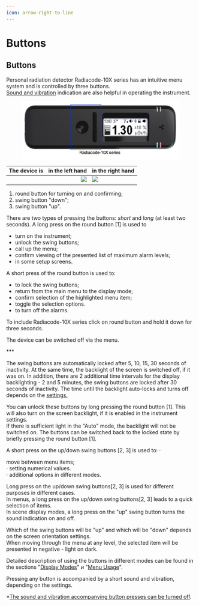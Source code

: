 ```yaml
---
icon: arrow-right-to-line
---
```


# Buttons

## Buttons

Personal radiation detector Radiacode-10X series has an intuitive menu system and is controlled by three buttons. \
[Sound and vibration](../settings/indication-sound-vibration-light.md) indication are also helpful in operating the instrument.

<figure><img src="../.gitbook/assets/RC101_view.png" alt=""><figcaption></figcaption></figure>

| The device is |                                    in the left hand | in the right hand                                   |
| ------------- | --------------------------------------------------: | --------------------------------------------------- |
|               | ![](../.gitbook/assets/RC101\_keys\_L\_pointed.png) | ![](../.gitbook/assets/RC101\_keys\_R\_pointed.png) |

1. round button for turning on and confirming;
2. swing button "down";
3. swing button "up".

There are two types of pressing the buttons: _short_ and _long_ (at least two seconds). A long press on the round button \[1] is used to

* turn on the instrument;
* unlock the swing buttons;
* call up the menu;
* confirm viewing of the presented list of maximum alarm levels;
* in some setup screens.

A short press of the round button is used to:

* to lock the swing buttons;
* return from the main menu to the display mode;
* confirm selection of the highlighted menu item;
* toggle the selection options.
* to turn off the alarms.

To include Radiacode-10X series click on round button and hold it down for three seconds.

The device can be switched off via the menu.

\*\*\*

The swing buttons are automatically locked after 5, 10, 15, 30 seconds of inactivity. At the same time, the backlight of the screen is switched off, if it was on. In addition, there are 2 additional time intervals for the display backlighting - 2 and 5 minutes, the swing buttons are locked after 30 seconds of inactivity. The time until the backlight auto-locks and turns off depends on the [settings](../settings/)[.](../settings/)

You can unlock these buttons by long pressing the round button \[1]. This will also turn on the screen backlight, if it is enabled in the instrument settings.\
If there is sufficient light in the "Auto" mode, the backlight will not be switched on. The buttons can be switched back to the locked state by briefly pressing the round button \[1].

A short press on the up/down swing buttons \[2, 3] is used to: ·

&#x20;move between menu items;\
· setting numerical values.\
· additional options in different modes.

Long press on the up/down swing buttons\[2, 3] is used for different purposes in different cases.\
In menus, a long press on the up/down swing buttons\[2, 3] leads to a quick selection of items.\
In scene display modes, a long press on the "up" swing button turns the sound indication on and off.

Which of the swing buttons will be "up" and which will be "down" depends on the screen orientation settings.\
When moving through the menu at any level, the selected item will be presented in negative - light on dark.

Detailed description of using the buttons in different modes can be found in the sections "[Display Modes](../settings/display/display-modes.md)" и "[Menu Usage](../settings/display/)".

Pressing any button is accompanied by a short sound and vibration, depending on the settings.

\*[The sound and vibration accompanying button presses can be turned off](../settings/indication-sound-vibration-light.md).

##
